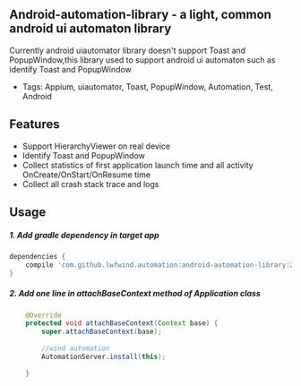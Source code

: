 ## Android-automation-library - a light, common android ui automaton library

Currently android uiautomator library doesn't support Toast and PopupWindow,this library used to support android ui automaton such as identify Toast and PopupWindow
* Tags: Appium, uiautomator, Toast, PopupWindow, Automation, Test, Android

## Features
* Support HierarchyViewer on real device
* Identify Toast and PopupWindow
* Collect statistics of first application launch time and all activity OnCreate/OnStart/OnResume time
* Collect all crash stack trace and logs

## Usage
##### 1. Add gradle dependency in target app
```groovy
dependencies {
    compile 'com.github.lwfwind.automation:android-automation-library:2.7'
}
```

##### 2. Add one line in attachBaseContext method of Application class

```java
    @Override
    protected void attachBaseContext(Context base) {
        super.attachBaseContext(base);
		
        //wind automation
		AutomationServer.install(this);
		
    }
```

